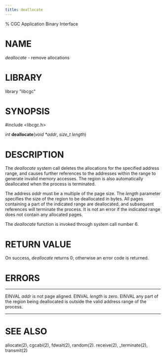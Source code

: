 ```yaml
---
title: deallocate
---
```

% CGC Application Binary Interface

# NAME
*deallocate* - remove allocations

# LIBRARY
library "libcgc"

# SYNOPSIS
\#include \<libcgc.h\>

_int_ **deallocate**(_void *addr_, _size_t length_)

# DESCRIPTION
The *deallocate* system call deletes the allocations for the specified
address range, and causes further references to the addresses within the
range to generate invalid memory accesses. The region is also automatically
deallocated when the process is terminated.

The address *addr* must be a multiple of the page size. The *length*
parameter specifies the size of the region to be deallocated in bytes.
All pages containing a part of the indicated range are deallocated, and
subsequent references will terminate the process. It is not an error if
the indicated range does not contain any allocated pages.

The *deallocate* function is invoked through system call number 6.

# RETURN VALUE
On success, *deallocate* returns 0; otherwise an error code is returned.

# ERRORS

------ --------------------------------------------------------------
EINVAL *addr* is not page aligned.
EINVAL *length* is zero.
EINVAL any part of the region being deallocated is outside the valid address range of the process.
------ --------------------------------------------------------------

# SEE ALSO
allocate(2),
cgcabi(2),
fdwait(2),
random(2).
receive(2),
_terminate(2),
transmit(2)
